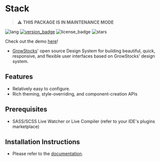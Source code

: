 # Stack
> ⚠️ **THIS PACKAGE IS IN MAINTENANCE MODE**

![lang](https://img.shields.io/badge/lang-SCSS-%23c69)
[![version_badge](https://img.shields.io/npm/v/@growstocksgt/stack)](https://www.npmjs.com/package/@growstocksgt/stack)
![license_badge](https://img.shields.io/npm/l/@growstocksgt/stack)
![stars](https://img.shields.io/github/stars/GrowStocks/stack?style=social)

Check out the demo [here](https://stackcss.github.io/stack)!
- [GrowStocks](https://growstocks.xyz)' open source Design System for building beautiful, quick, responsive, and flexible user interfaces based on GrowStocks' design system.

## Features
- Relatively easy to configure.
- Rich theming, style-overriding, and component-creation APIs

## Prerequisites
* SASS/SCSS Live Watcher or Live Compiler (refer to your IDE's plugins marketplace)

## Installation Instructions
- Please refer to the [documentation](https://github.com/GrowStocks/stack/blob/main/docs/Component%20Usage.md).
